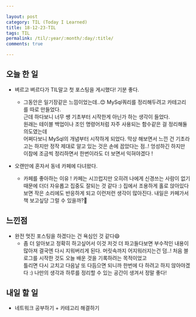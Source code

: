 ```yaml
---

layout: post
category: TIL (Today I Learned)
title: 18-12-23-TIL
tags: TIL
permalink: /til/:year/:month/:day/:title/
comments: true

---
```


## 오늘 한 일
- 벼르고 벼르다가 TIL말고 첫 포스팅을 게시했다! 기분 좋다.  
  - 그동안은 일기장같은 느낌이었는데..:blush: MySql쿼리를 정리해두려고 카테고리를 따로 만들었다.  
  근데 하다보니 너무 쌩 기초부터 시작한게 아닌가 하는 생각이 들었다.   
  원래는 테이블 백업이나 조인 명령어처럼 자주 사용되는 함수같은 걸 정리해둘 의도였는데  
  어쩌다보니 MySql의 개념부터 시작하게 되었다. 막상 해보면서 느낀 건 기초라고는 하지만 정작 제대로 알고 있는 것은 손에 꼽았다는 점..!
  엉성하긴 하지만 이참에 조금씩 정리하면서 한번이라도 더 보면서 익혀야겠다 !

- 오랜만에 혼자서 동네 카페에 다녀왔다.  
  - 카페를 좋아하는 이유 ! 카페는 시끄럽지만 오히려 나에게 신경쓰는 사람이 없기 때문에 더더 자유롭고 집중도 잘되는 것 같다 :) 
  집에서 조용하게 홀로 앉아있다보면 작은 소리에도 반응하게 되고 이런저런 생각이 많아진다. 
   내일은 카페가서 책 보고싶당 그럴 수 있을까?:dash:


## 느낀점
- 완전 멋진 포스팅을 하겠다는 건 욕심인 것 같다:smile: 
  - 좀 더 알아보고 정확히 하고싶어서 이것 저것 더 파고들다보면 
  부수적인 내용이 많아져 결국엔 다시 지워버리게 된다. 머릿속까지 어지워러지는건 덤..!
  처음 블로그를 시작한 것도 오늘 배운 것을 기록하려는 목적이었고  
  틀리면 다시 고치고 다음날 또 다듬으면 되니까 한번에 다 하려고 하지 않아야겠다 :)
  나만의 생각과 하루를 정리할 수 있는 공간이 생겨서 정말 좋다!


## 내일 할 일
- 네트워크 공부하기 + 카테고리 해결하기
